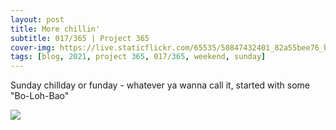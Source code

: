 ```yaml
---
layout: post
title: More chillin'
subtitle: 017/365 | Project 365
cover-img: https://live.staticflickr.com/65535/50847432401_82a55bee76_b.jpg
tags: [blog, 2021, project 365, 017/365, weekend, sunday]
---
```

Sunday chillday or funday - whatever ya wanna call it, started with some "Bo-Loh-Bao"
<p class="post-img-wrap">
  <img src="https://live.staticflickr.com/65535/50846003517_0b9149a026_b.jpg">
</p>

